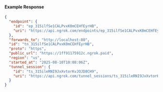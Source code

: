 <!-- Code generated for API Clients. DO NOT EDIT. -->

#### Example Response

```json
{
  "endpoint": {
    "id": "ep_315ilfSe1CALPvxK0mCEHfEyrHB",
    "uri": "https://api.ngrok.com/endpoints/ep_315ilfSe1CALPvxK0mCEHfEyrHB"
  },
  "forwards_to": "http://localhost:80",
  "id": "tn_315ilfSe1CALPvxK0mCEHfEyrHB",
  "proto": "https",
  "public_url": "https://1ff91175912c.ngrok.paid",
  "region": "us",
  "started_at": "2025-08-10T10:08:06Z",
  "tunnel_session": {
    "id": "ts_315ileRNI9JxXvtorKvJOJD8CH9",
    "uri": "https://api.ngrok.com/tunnel_sessions/ts_315ileRNI9JxXvtorKvJOJD8CH9"
  }
}
```
